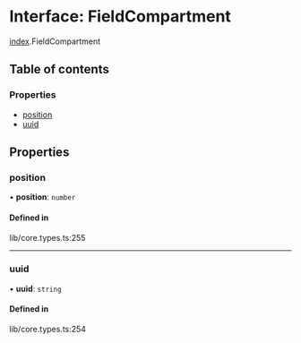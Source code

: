 # Interface: FieldCompartment

[index](../wiki/index).FieldCompartment

## Table of contents

### Properties

- [position](../wiki/index.FieldCompartment#position)
- [uuid](../wiki/index.FieldCompartment#uuid)

## Properties

### position

• **position**: `number`

#### Defined in

lib/core.types.ts:255

___

### uuid

• **uuid**: `string`

#### Defined in

lib/core.types.ts:254
